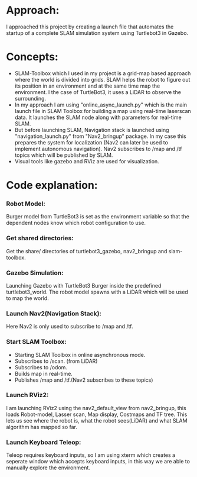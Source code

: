 # Approach:
I approached this project by creating a launch file that automates the startup of a complete SLAM simulation system using Turtlebot3 in Gazebo.

# Concepts:
- SLAM-Toolbox which I used in my project is a grid-map based approach where the world is divided into grids. SLAM helps the robot to figure out its position in an environment and at the same time map the environment. I the case of TurtleBot3, it uses a LiDAR to observe the surrounding.
- In my approach I am using "online_async_launch.py" which is the main launch file in SLAM Toolbox for building a map using real-time laserscan data. It launches the SLAM node along with parameters for real-time SLAM.
- But before launching SLAM, Navigation stack is launched using "navigation_launch.py" from "Nav2_bringup" package. In my case this prepares the system for localization (Nav2 can later be used to implement autonomous navigation). Nav2 subscribes to /map and /tf topics which will be published by SLAM.
- Visual tools like gazebo and RViz are used for visualization.

# Code explanation:
### Robot Model:
Burger model from TurtleBot3 is set as the environment variable so that the dependent nodes know which robot configuration to use.
### Get shared directories:
Get the share/ directories of turtlebot3_gazebo, nav2_bringup and slam-toolbox.
### Gazebo Simulation:
Launching Gazebo with TurtleBot3 Burger inside the predefined turtlebot3_world. The robot model spawns with a LiDAR which will be used to map the world.
### Launch Nav2(Navigation Stack):
Here Nav2 is only used to subscribe to /map and /tf.
### Start SLAM Toolbox:
- Starting SLAM Toolbox in online asynchronous mode.
- Subscribes to /scan. (from LiDAR)
- Subscribes to /odom.
- Builds map in real-time.
- Publishes /map and /tf.(Nav2 subscribes to these topics)
### Launch RViz2:
I am launching RViz2 using the nav2_default_view from nav2_bringup, this loads Robot-model, Lasser scan, Map display, Costmaps and TF tree. This lets us see where the robot is, what the robot sees(LiDAR) and what SLAM algorithm has mapped so far.
### Launch Keyboard Teleop:
Teleop requires keyboard inputs, so I am using xterm which creates a seperate window which accepts keyboard inputs, in this way we are able to manually explore the environment.
